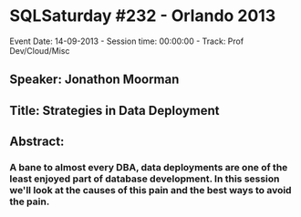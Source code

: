 # SQLSaturday #232 - Orlando 2013
Event Date: 14-09-2013 - Session time: 00:00:00 - Track: Prof Dev/Cloud/Misc
## Speaker: Jonathon Moorman
## Title: Strategies in Data Deployment
## Abstract:
### A bane to almost every DBA, data deployments are one of the least enjoyed part of database development.  In this session we'll look at the causes of this pain and the best ways to avoid the pain.

